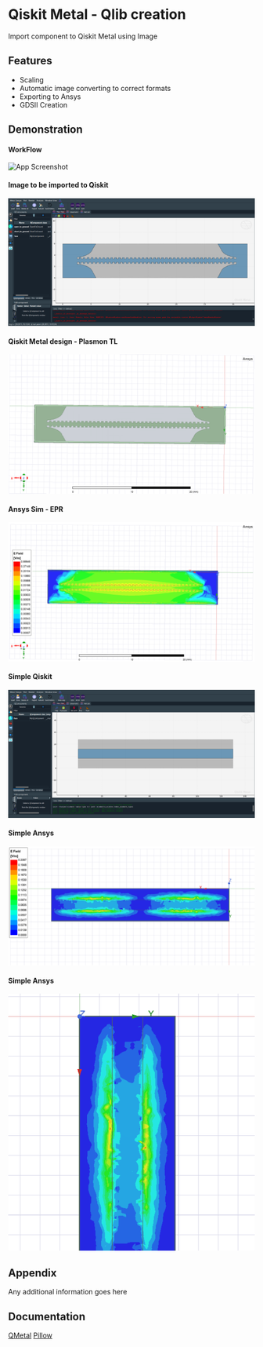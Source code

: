 
# Qiskit Metal - Qlib creation

Import component to Qiskit Metal using Image


## Features

- Scaling
- Automatic image converting to correct formats
- Exporting to Ansys
- GDSII Creation




## Demonstration

#### WorkFlow
![App Screenshot](https://via.placeholder.com/468x300?text=App+Screenshot+Here)

#### Image to be imported to Qiskit
![App Screenshot](Images/qiskit2.png)

#### Qiskit Metal design - Plasmon TL
![App Screenshot](Images/qiskit3.png)

#### Ansys Sim - EPR
![App Screenshot](Images/qiskit4.png)

#### Simple Qiskit
![App Screenshot](Images/qiskit5.png)

#### Simple Ansys
![App Screenshot](Images/qiskit6.png)

#### Simple Ansys
![App Screenshot](Images/qiskit7.png)



## Appendix

Any additional information goes here


## Documentation

[QMetal](https://qiskit.org/documentation/metal/)
[Pillow](https://pillow.readthedocs.io/en/stable/)


